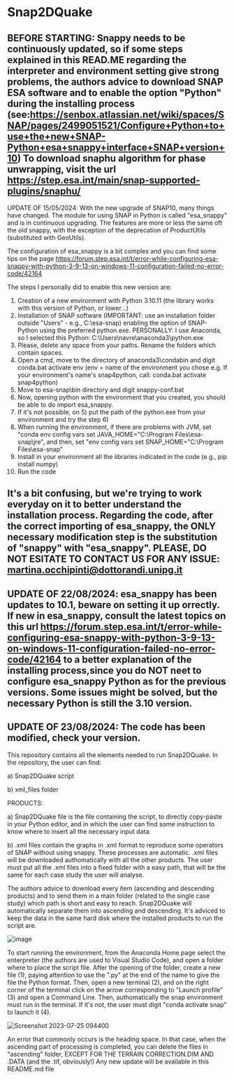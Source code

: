 # Snap2DQuake

BEFORE STARTING:
Snappy needs to be continuously updated, so if some steps explained in this READ.ME regarding the interpreter and environment setting give strong problems, the authors advice to download SNAP ESA software and to enable the option "Python" during the installing process (see:https://senbox.atlassian.net/wiki/spaces/SNAP/pages/2499051521/Configure+Python+to+use+the+new+SNAP-Python+esa+snappy+interface+SNAP+version+10) 
To download snaphu algorithm for phase unwrapping, visit the url https://step.esa.int/main/snap-supported-plugins/snaphu/
-------------------
UPDATE OF 15/05/2024: 
With the new upgrade of SNAP10, many things have changed. The module for using SNAP in Python is called "esa_snappy" and is in continuous upgrading. The features are more or less the same oft the old snappy, with the exception of the deprecation of ProductUtils (substituted with GeoUtils).

The configuration of  esa_snappy is a bit complex and you can find some tips on the page https://forum.step.esa.int/t/error-while-configuring-esa-snappy-with-python-3-9-13-on-windows-11-configuration-failed-no-error-code/42164

The steps I personally did to enable this new version are:
1) Creation of a new environment with Python 3.10.11 (the library works with this version of Python, or lower...)
3) Installation of SNAP software (IMPORTANT: use an installation folder outside "Users" - e.g., C:\esa-snap) enabling the option of SNAP-Python using the preferred python.exe. PERSONALLY: I use Anaconda, so I selected this Python: C:\Users\navre\anaconda3\python.exe
4) Please, delete any space from your paths. Rename the folders which contain spaces.
5) Open a cmd, move to the directory of anaconda3\condabin and digit conda.bat activate env (env = name of the environment you chose e.g. If your environment's name's snap4python, call: conda.bat activate snap4python)
6) Move to esa-snap\bin directory and digit snappy-conf.bat <path of the python.exe>
7) Now, opening python with the environment that you created, you should be able to do import esa_snappy.
8) If it's not possible, on 5) put the path of the python.exe from your environment and try the step 6)
9) When  running the environment, if there are problems with JVM, set "conda env config vars set JAVA_HOME="C:\Program Files\esa-snap\jre", and then, set "env config vars set SNAP_HOME="C:\Program Files\esa-snap"
10) Install in your environment all the libraries indicated in the code (e.g., pip install numpy)
11) Run the code

It's a bit confusing, but we're trying to work everyday on it to better understand the installation process. Regarding the code, after the correct importing of esa_snappy, the ONLY necessary modification step is the substitution of "snappy" with "esa_snappy".
PLEASE, DO NOT ESITATE TO CONTACT US FOR ANY ISSUE: martina.occhipinti@dottorandi.unipg.it
-------------------
UPDATE OF 22/08/2024:
esa_snappy has been updates to 10.1, beware on setting it up orrectly. If new in esa_snappy, consult the latest topics on this url https://forum.step.esa.int/t/error-while-configuring-esa-snappy-with-python-3-9-13-on-windows-11-configuration-failed-no-error-code/42164 to a better explanation of the installing process,since you do NOT neet to configure esa_snappy Python as for the previous versions. Some issues might be solved, but the necessary Python is still the 3.10 version. 
-------------------
UPDATE OF 23/08/2024:
The code has been modified, check your version.
--------------------
This repository contains all the elements needed to run Snap2DQuake.
In the repository, the user can find:

a) Snap2DQuake script

b) xml_files folder

PRODUCTS:

a) Snap2DQuake file is the file containing the script, to directly copy-paste in your Python editor, and in which the user can find some instruction to know where to insert all the necessary input data.

b) .xml files contain the graphs in .xml format to reproduce some operators of SNAP without using snappy. These processes are automatic. .xml files will be downloaded authomatically with all the other products. The user must put all the .xml files into a fixed folder with a easy path, that will be the same for each case study the user will analyse.

The authors advice to download every item (ascending and descending products) and to send them in a main folder (related to the single case study) which path is short and easy to reach. Snap2DQuake will automatically separate them into ascending and descending. It's adviced to keep the data in the same hard disk where the installed products to run the script are.

![image](https://github.com/navre6/Snap2DQuake/assets/134698198/3ddadca9-ca74-4778-8bde-ea2e9c7c5fbb)

To start running the environment, from the Anaconda Home page select the enterpreter (the authors are used to Visual Studio Code), and open a folder where to place the script file. After the opening of the folder, create a new file (1), paying attention to use the ".py" at the end of the name to give the file the Python format. Then, open a new terminal (2), and on the right corner of the terminal click on the arrow corresponding to "Launch profile" (3) and open a Command Line. Then, authomatically the snap environment must run in the terminal. If it's not, the user must digit "conda activate snap" to launch it (4).

![Screenshot 2023-07-25 094400](https://github.com/navre6/Snap2DQuake/assets/134698198/2e635954-d3d2-4208-a0f9-b148de23bc2e)

An error that commonly occurs is the heading space. In that case, when the ascending part of processing is completed, you can delete the files in "ascending" folder, EXCEPT FOR THE TERRAIN CORRECTION.DIM AND .DATA (and the .tif, obviously!)
Any new update will be available in this README.md file

